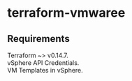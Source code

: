 # terraform-vmwaree

## Requirements

Terraform ~> v0.14.7. \
vSphere API Credentials. \
VM Templates in vSphere. 



